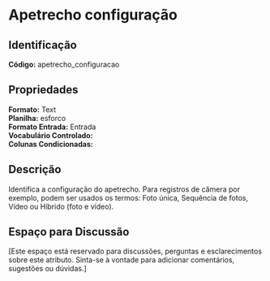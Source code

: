 # Apetrecho configuração

## Identificação
**Código:** apetrecho_configuracao

## Propriedades
**Formato:** Text  
**Planilha:** esforco  
**Formato Entrada:** Entrada  
**Vocabulário Controlado:**   
**Colunas Condicionadas:**   

## Descrição
Identifica a configuração do apetrecho. Para registros de câmera por exemplo, podem ser usados os termos: Foto única, Sequência de fotos, Vídeo ou Híbrido (foto e vídeo).

## Espaço para Discussão
[Este espaço está reservado para discussões, perguntas e esclarecimentos sobre este atributo. Sinta-se à vontade para adicionar comentários, sugestões ou dúvidas.]
